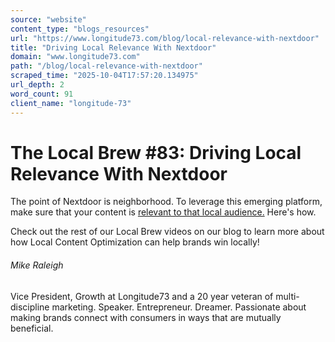 ```yaml
---
source: "website"
content_type: "blogs_resources"
url: "https://www.longitude73.com/blog/local-relevance-with-nextdoor"
title: "Driving Local Relevance With Nextdoor"
domain: "www.longitude73.com"
path: "/blog/local-relevance-with-nextdoor"
scraped_time: "2025-10-04T17:57:20.134975"
url_depth: 2
word_count: 91
client_name: "longitude-73"
---
```


# The Local Brew #83: Driving Local Relevance With Nextdoor

The point of Nextdoor is neighborhood. To leverage this emerging platform, make sure that your content is [relevant to that local audience.](/blog/3-reasons-why-you-should-think-local-in-your-marketing-efforts) Here's how.

Check out the rest of our Local Brew videos on our blog to learn more about how Local Content Optimization can help brands win locally!

###### Mike Raleigh

Vice President, Growth at Longitude73 and a 20 year veteran of multi-discipline marketing. Speaker. Entrepreneur. Dreamer. Passionate about making brands connect with consumers in ways that are mutually beneficial.